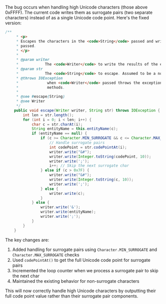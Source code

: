 The bug occurs when handling high Unicode characters (those above 0xFFFF). The current code writes them as surrogate pairs (two separate characters) instead of as a single Unicode code point. Here's the fixed version:

```java
/**
     * <p>
     * Escapes the characters in the <code>String</code> passed and writes the result to the <code>Writer</code>
     * passed.
     * </p>
     * 
     * @param writer
     *            The <code>Writer</code> to write the results of the escaping to. Assumed to be a non-null value.
     * @param str
     *            The <code>String</code> to escape. Assumed to be a non-null value.
     * @throws IOException
     *             when <code>Writer</code> passed throws the exception from calls to the {@link Writer#write(int)}
     *             methods.
     * 
     * @see #escape(String)
     * @see Writer
     */
    public void escape(Writer writer, String str) throws IOException {
        int len = str.length();
        for (int i = 0; i < len; i++) {
            char c = str.charAt(i);
            String entityName = this.entityName(c);
            if (entityName == null) {
                if (c >= Character.MIN_SURROGATE && c <= Character.MAX_SURROGATE && i + 1 < len) {
                    // Handle surrogate pairs
                    int codePoint = str.codePointAt(i);
                    writer.write("&#");
                    writer.write(Integer.toString(codePoint, 10));
                    writer.write(';');
                    i++; // Skip the next surrogate char
                } else if (c > 0x7F) {
                    writer.write("&#");
                    writer.write(Integer.toString(c, 10));
                    writer.write(';');
                } else {
                    writer.write(c);
                }
            } else {
                writer.write('&');
                writer.write(entityName);
                writer.write(';');
            }
        }
    }
```

The key changes are:
1. Added handling for surrogate pairs using `Character.MIN_SURROGATE` and `Character.MAX_SURROGATE` checks
2. Used `codePointAt()` to get the full Unicode code point for surrogate pairs
3. Incremented the loop counter when we process a surrogate pair to skip the next char
4. Maintained the existing behavior for non-surrogate characters

This will now correctly handle high Unicode characters by outputting their full code point value rather than their surrogate pair components.